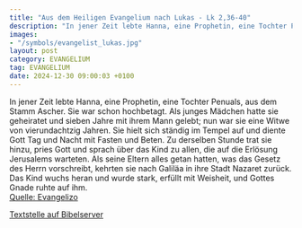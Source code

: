 ```yaml
---
title: "Aus dem Heiligen Evangelium nach Lukas - Lk 2,36-40"
description: "In jener Zeit lebte Hanna, eine Prophetin, eine Tochter Penuals, aus dem Stamm Ascher. Sie war schon hochbetagt. Als junges Mädchen hatte sie geheiratet und sieben Jahre mit ihrem Mann gelebt; nun war sie eine Witwe von vierundachtzig Jahren. Sie hielt sich ständig im Tempel auf ...."
images:
- "/symbols/evangelist_lukas.jpg"
layout: post
category: EVANGELIUM
tag: EVANGELIUM
date: 2024-12-30 09:00:03 +0100
---
```

In jener Zeit lebte Hanna, eine Prophetin, eine Tochter Penuals, aus dem Stamm Ascher. Sie war schon hochbetagt. Als junges Mädchen hatte sie geheiratet und sieben Jahre mit ihrem Mann gelebt;
nun war sie eine Witwe von vierundachtzig Jahren. Sie hielt sich ständig im Tempel auf und diente Gott Tag und Nacht mit Fasten und Beten.<!--more-->
Zu derselben Stunde trat sie hinzu, pries Gott und sprach über das Kind zu allen, die auf die Erlösung Jerusalems warteten.
Als seine Eltern alles getan hatten, was das Gesetz des Herrn vorschreibt, kehrten sie nach Galiläa in ihre Stadt Nazaret zurück.
Das Kind wuchs heran und wurde stark, erfüllt mit Weisheit, und Gottes Gnade ruhte auf ihm.<br>
[Quelle: Evangelizo](https://evangeliumtagfuertag.org/DE/gospel)

[Textstelle auf Bibelserver](https://www.bibleserver.com/EU/Lukas2,36-40)

